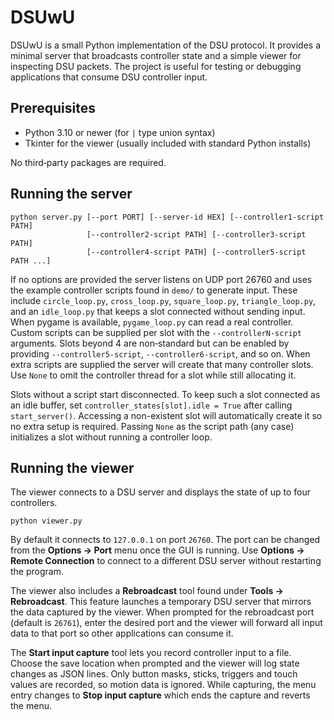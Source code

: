 # DSUwU

DSUwU is a small Python implementation of the DSU protocol. It provides a
minimal server that broadcasts controller state and a simple viewer for
inspecting DSU packets. The project is useful for testing or debugging
applications that consume DSU controller input.

## Prerequisites

- Python 3.10 or newer (for `|` type union syntax)
- Tkinter for the viewer (usually included with standard Python installs)

No third‑party packages are required.

## Running the server

```
python server.py [--port PORT] [--server-id HEX] [--controller1-script PATH]
                 [--controller2-script PATH] [--controller3-script PATH]
                 [--controller4-script PATH] [--controller5-script PATH ...]
```

If no options are provided the server listens on UDP port 26760 and uses the
example controller scripts found in `demo/` to generate input. These include
`circle_loop.py`, `cross_loop.py`, `square_loop.py`, `triangle_loop.py`, and an
`idle_loop.py` that keeps a slot connected without sending input. When pygame is
available, `pygame_loop.py` can read a real controller. Custom scripts can
be supplied per slot with the `--controllerN-script` arguments. Slots beyond 4
are non‑standard but can be enabled by providing `--controller5-script`,
`--controller6-script`, and so on. When extra scripts are supplied the server
will create that many controller slots. Use `None` to omit the controller
thread for a slot while still allocating it.

Slots without a script start disconnected. To keep such a slot connected as an
idle buffer, set `controller_states[slot].idle = True` after calling
`start_server()`. Accessing a non-existent slot will automatically create it so
no extra setup is required.
Passing `None` as the script path (any case) initializes a slot without running
a controller loop.

## Running the viewer

The viewer connects to a DSU server and displays the state of up to four
controllers.

```
python viewer.py
```

By default it connects to `127.0.0.1` on port `26760`. The port can be changed
from the **Options → Port** menu once the GUI is running. Use **Options →
Remote Connection** to connect to a different DSU server without restarting the
program.

The viewer also includes a **Rebroadcast** tool found under **Tools →
Rebroadcast**. This feature launches a temporary DSU server that mirrors the
data captured by the viewer. When prompted for the rebroadcast port (default is
`26761`), enter the desired port and the viewer will forward all input data to
that port so other applications can consume it.

The **Start input capture** tool lets you record controller input to a file.
Choose the save location when prompted and the viewer will log state changes as
JSON lines. Only button masks, sticks, triggers and touch values are recorded,
so motion data is ignored. While capturing, the menu entry changes to **Stop
input capture** which ends the capture and reverts the menu.

